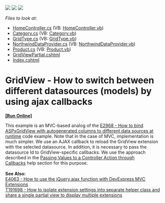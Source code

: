 <!-- default badges list -->
![](https://img.shields.io/endpoint?url=https://codecentral.devexpress.com/api/v1/VersionRange/128550715/15.2.4%2B)
[![](https://img.shields.io/badge/Open_in_DevExpress_Support_Center-FF7200?style=flat-square&logo=DevExpress&logoColor=white)](https://supportcenter.devexpress.com/ticket/details/T328438)
[![](https://img.shields.io/badge/📖_How_to_use_DevExpress_Examples-e9f6fc?style=flat-square)](https://docs.devexpress.com/GeneralInformation/403183)
<!-- default badges end -->
<!-- default file list -->
*Files to look at*:

* [HomeController.cs](./CS/Controllers/HomeController.cs) (VB: [HomeController.vb](./VB/Controllers/HomeController.vb))
* [Category.cs](./CS/Models/Category.cs) (VB: [Category.vb](./VB/Models/Category.vb))
* [GridType.cs](./CS/Models/GridType.cs) (VB: [GridType.vb](./VB/Models/GridType.vb))
* [NorthwindDataProvider.cs](./CS/Models/NorthwindDataProvider.cs) (VB: [NorthwindDataProvider.vb](./VB/Models/NorthwindDataProvider.vb))
* [Product.cs](./CS/Models/Product.cs) (VB: [Product.vb](./VB/Models/Product.vb))
* [GridViewPartial.cshtml](./CS/Views/Home/GridViewPartial.cshtml)
* [Index.cshtml](./CS/Views/Home/Index.cshtml)
<!-- default file list end -->
# GridView - How to switch between different datasources (models) by using ajax callbacks
<!-- run online -->
**[[Run Online]](https://codecentral.devexpress.com/t328438/)**
<!-- run online end -->


This example is an MVC-based analog of the <a href="https://www.devexpress.com/Support/Center/p/E2968">E2968 - How to bind ASPxGridView with autogenerated columns to different data sources at runtime</a> code example. Note that in the case of MVC, implementation is much simpler. We use an AJAX callback to reload the GridView extension with the selected datasource. In addition, it is necessary to pass the datasource Id to GridView-specific callbacks. We use the approach described in the <a href="https://documentation.devexpress.com/#AspNet/CustomDocument9941">Passing Values to a Controller Action through Callbacks</a> help section for this purpose.<br><br><strong>See Also:</strong><br><a href="https://www.devexpress.com/Support/Center/p/E4063">E4063 - How to use the jQuery.ajax function with DevExpress MVC Extensions</a> <br><a href="https://www.devexpress.com/Support/Center/p/T191698">T191698 - How to isolate extension settings into separate helper class and share a single partial view to display multiple extensions</a>

<br/>


